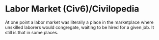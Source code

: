 # Labor Market (Civ6)/Civilopedia

At one point a labor market was literally a place in the marketplace where unskilled laborers would congregate, waiting to be hired for a given job. It still is that in some places.